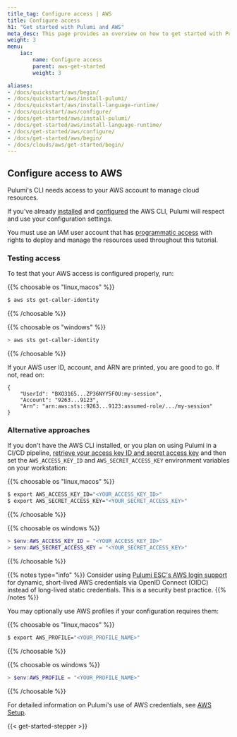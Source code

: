 ```yaml
---
title_tag: Configure access | AWS
title: Configure access
h1: "Get started with Pulumi and AWS"
meta_desc: This page provides an overview on how to get started with Pulumi when starting an AWS project.
weight: 3
menu:
    iac:
        name: Configure access
        parent: aws-get-started
        weight: 3

aliases:
- /docs/quickstart/aws/begin/
- /docs/quickstart/aws/install-pulumi/
- /docs/quickstart/aws/install-language-runtime/
- /docs/quickstart/aws/configure/
- /docs/get-started/aws/install-pulumi/
- /docs/get-started/aws/install-language-runtime/
- /docs/get-started/aws/configure/
- /docs/get-started/aws/begin/
- /docs/clouds/aws/get-started/begin/
---
```


## Configure access to AWS

Pulumi's CLI needs access to your AWS account to manage cloud resources.

If you've already <a href="https://docs.aws.amazon.com/cli/latest/userguide/cli-chap-install.html" target="_blank">installed</a> and <a href="https://docs.aws.amazon.com/cli/latest/userguide/cli-chap-configure.html" target="_blank">configured</a> the AWS CLI, Pulumi will respect and use your configuration settings.

You must use an IAM user account that has [programmatic access](https://docs.aws.amazon.com/IAM/latest/UserGuide/security-creds-programmatic-access.html) with rights to deploy and manage the resources used throughout this tutorial.

### Testing access

To test that your AWS access is configured properly, run:

{{% choosable os "linux,macos" %}}

```bash
$ aws sts get-caller-identity
```

{{% /choosable %}}

{{% choosable os "windows" %}}

```powershell
> aws sts get-caller-identity
```

{{% /choosable %}}

If your AWS user ID, account, and ARN are printed, you are good to go. If not, read on:

```
{
    "UserId": "BXO3165...ZP36NYY5FOU:my-session",
    "Account": "9263...9123",
    "Arn": "arn:aws:sts::9263...9123:assumed-role/.../my-session"
}
```

### Alternative approaches

If you don't have the AWS CLI installed, or you plan on using Pulumi in a CI/CD pipeline, <a href="https://docs.aws.amazon.com/general/latest/gr/aws-sec-cred-types.html#access-keys-and-secret-access-keys" target="_blank">retrieve your access key ID and secret access key</a> and then set the `AWS_ACCESS_KEY_ID` and `AWS_SECRET_ACCESS_KEY` environment variables on your workstation:

{{% choosable os "linux,macos" %}}

```bash
$ export AWS_ACCESS_KEY_ID="<YOUR_ACCESS_KEY_ID>"
$ export AWS_SECRET_ACCESS_KEY="<YOUR_SECRET_ACCESS_KEY>"
```

{{% /choosable %}}

{{% choosable os windows %}}

```powershell
> $env:AWS_ACCESS_KEY_ID = "<YOUR_ACCESS_KEY_ID>"
> $env:AWS_SECRET_ACCESS_KEY = "<YOUR_SECRET_ACCESS_KEY>"
```

{{% /choosable %}}

{{% notes type="info" %}}
Consider using [Pulumi ESC's AWS login support](/docs/esc/integrations/dynamic-login-credentials/aws-login) for dynamic,
short-lived AWS credentials via OpenID Connect (OIDC) instead of long-lived static credentials. This is a security best practice.
{{% /notes %}}

You may optionally use AWS profiles if your configuration requires them:

{{% choosable os "linux,macos" %}}

```bash
$ export AWS_PROFILE="<YOUR_PROFILE_NAME>"
```

{{% /choosable %}}

{{% choosable os windows %}}

```powershell
> $env:AWS_PROFILE = "<YOUR_PROFILE_NAME>"
```

{{% /choosable %}}

For detailed information on Pulumi's use of AWS credentials, see [AWS Setup](/registry/packages/aws/installation-configuration/).

{{< get-started-stepper >}}
